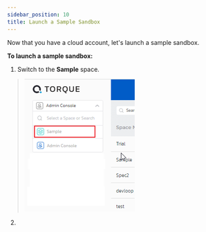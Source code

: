 ```yaml
---
sidebar_position: 10
title: Launch a Sample Sandbox
---
```


Now that you have a cloud account, let's launch a sample sandbox.

**To launch a sample sandbox:**

1. Switch to the **Sample** space.

  > ![Locale Dropdown](/img/sample-space.png)

2. 
